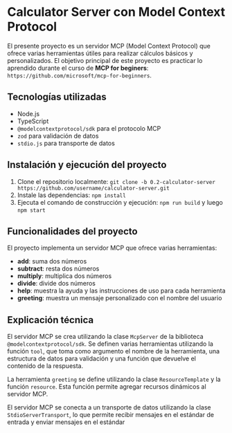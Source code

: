 # Calculator Server con Model Context Protocol

El presente proyecto es un servidor MCP (Model Context Protocol) que ofrece varias herramientas útiles para realizar cálculos básicos y personalizados. El objetivo principal de este proyecto es practicar lo aprendido durante el curso de **MCP for beginers**: `https://github.com/microsoft/mcp-for-beginners`.

## Tecnologías utilizadas

*   Node.js
*   TypeScript
*   `@modelcontextprotocol/sdk` para el protocolo MCP
*   `zod` para validación de datos
*   `stdio.js` para transporte de datos

## Instalación y ejecución del proyecto

1.  Clone el repositorio localmente: `git clone -b 0.2-calculator-server https://github.com/username/calculator-server.git`
2.  Instale las dependencias: `npm install`
3.  Ejecuta el comando de construcción y ejecución: `npm run build` y luego `npm start`

## Funcionalidades del proyecto

El proyecto implementa un servidor MCP que ofrece varias herramientas:

*   **add**: suma dos números
*   **subtract**: resta dos números
*   **multiply**: multiplica dos números
*   **divide**: divide dos números
*   **help**: muestra la ayuda y las instrucciones de uso para cada herramienta
*   **greeting**: muestra un mensaje personalizado con el nombre del usuario

## Explicación técnica

El servidor MCP se crea utilizando la clase `McpServer` de la biblioteca `@modelcontextprotocol/sdk`. Se definen varias herramientas utilizando la función `tool`, que toma como argumento el nombre de la herramienta, una estructura de datos para validación y una función que devuelve el contenido de la respuesta.

La herramienta `greeting` se define utilizando la clase `ResourceTemplate` y la función `resource`. Esta función permite agregar recursos dinámicos al servidor MCP.

El servidor MCP se conecta a un transporte de datos utilizando la clase `StdioServerTransport`, lo que permite recibir mensajes en el estándar de entrada y enviar mensajes en el estándar